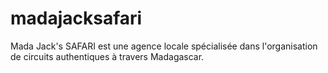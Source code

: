 # madajacksafari
Mada Jack's SAFARI est une agence locale spécialisée dans l'organisation de circuits authentiques à travers Madagascar.
